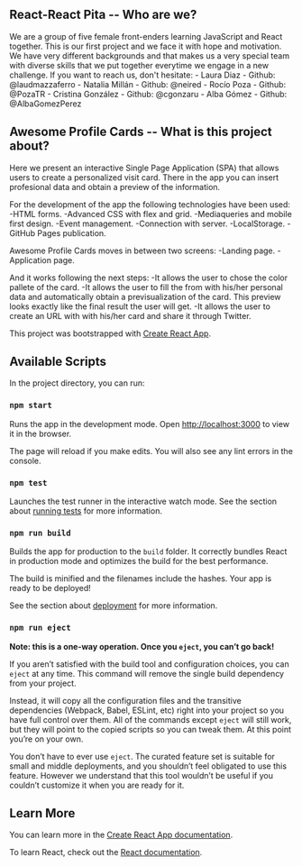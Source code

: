 ## React-React Pita -- Who are we?
We are a group of five female front-enders learning JavaScript and React together. This is our first project and we face it with hope and motivation. We have very different backgrounds and that makes us a very special team with diverse skills that we put together everytime we engage in a new challenge.
If you want to reach us, don't hesitate:
    - Laura Diaz - Github: @laudmazzaferro 
    - Natalia Millán - Github: @neired
    - Rocío Poza - Github: @PozaTR
    - Cristina González - Github: @cgonzaru
    - Alba Gómez - Github: @AlbaGomezPerez
    
## Awesome Profile Cards -- What is this project about?
Here we present an interactive Single Page Application (SPA) that allows users to create a personalized visit card. There in the app you can insert profesional data and obtain a preview of the information.

For the development of the app the following technologies have been used:
    -HTML forms.
    -Advanced CSS with flex and grid.
    -Mediaqueries and mobile first design.
    -Event management.
    -Connection with server.
    -LocalStorage.
    -GitHub Pages publication.

Awesome Profile Cards moves in between two screens:
    -Landing page.
    -Application page.

And it works following the next steps:
    -It allows the user to chose the color pallete of the card.
    -It allows the user to fill the from with his/her personal data and automatically obtain a previsualization of the card. This preview looks exactly like the final result the user will get.
    -It allows the user to create an URL with with his/her card and share it through Twitter.

This project was bootstrapped with [Create React App](https://github.com/facebook/create-react-app).

## Available Scripts

In the project directory, you can run:

### `npm start`

Runs the app in the development mode.
Open [http://localhost:3000](http://localhost:3000) to view it in the browser.

The page will reload if you make edits.
You will also see any lint errors in the console.

### `npm test`

Launches the test runner in the interactive watch mode.
See the section about [running tests](https://facebook.github.io/create-react-app/docs/running-tests) for more information.

### `npm run build`

Builds the app for production to the `build` folder.
It correctly bundles React in production mode and optimizes the build for the best performance.

The build is minified and the filenames include the hashes.
Your app is ready to be deployed!

See the section about [deployment](https://facebook.github.io/create-react-app/docs/deployment) for more information.

### `npm run eject`

**Note: this is a one-way operation. Once you `eject`, you can’t go back!**

If you aren’t satisfied with the build tool and configuration choices, you can `eject` at any time. This command will remove the single build dependency from your project.

Instead, it will copy all the configuration files and the transitive dependencies (Webpack, Babel, ESLint, etc) right into your project so you have full control over them. All of the commands except `eject` will still work, but they will point to the copied scripts so you can tweak them. At this point you’re on your own.

You don’t have to ever use `eject`. The curated feature set is suitable for small and middle deployments, and you shouldn’t feel obligated to use this feature. However we understand that this tool wouldn’t be useful if you couldn’t customize it when you are ready for it.

## Learn More

You can learn more in the [Create React App documentation](https://facebook.github.io/create-react-app/docs/getting-started).

To learn React, check out the [React documentation](https://reactjs.org/).